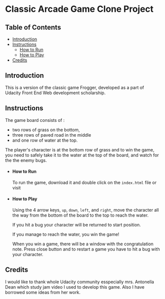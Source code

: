 # Classic Arcade Game Clone Project

## Table of Contents
* [Introduction](#introduction)
* [Instructions](#instructions)
  * [How to Run](#how-to-run)
  * [How to Play](#how-to-play)
* [Credits](#Credits)

## Introduction
This is a version of the classic game Frogger, developed as a part of Udacity Front End Web development scholarship.

## Instructions
The game board consists of :
* two rows of grass on the bottom,
* three rows of paved road in the middle
* and one row of water at the top.

The player's character is at the bottom row of grass and to win
the game, you need to safely take it to the water at the top of the board,
and watch for the the enemy bugs.

  * #### How to Run

      To run the game, download it and double click on the `index.html` file or visit

  * #### How to Play

      Using the 4 arrow keys, `up`, `down`, `left`, and `right`, move the
      character all the way from the bottom of the board to the top to reach
      the water.

      If you hit a bug your character will be returned to start position.

      If you manage to reach the water, you win the game!

      When you win a game, there will be a window with the congratulation note. Press close button and to restart a game
      you have to hit a bug with your character.

## Credits
I would like to thank whole Udacity community esspecially mrs. Antonella Dean which study jam video I used to develop this game. Also I have borrowed some ideas from her work.
